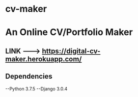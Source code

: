 # cv-maker

# An Online CV/Portfolio Maker

## LINK ---> https://digital-cv-maker.herokuapp.com/

## Dependencies

--Python 3.7.5
--Django 3.0.4
